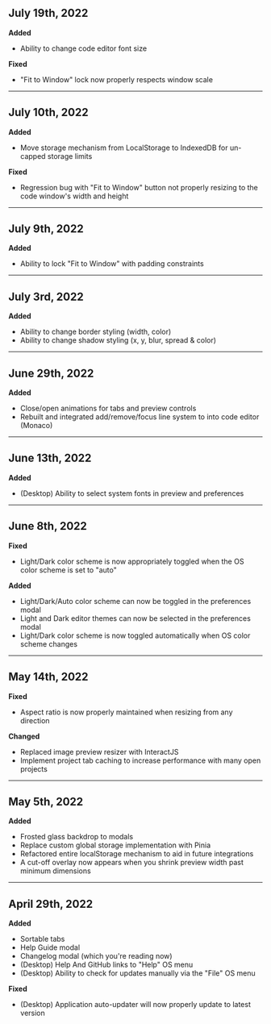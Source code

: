 ## July 19th, 2022

**Added**

-   Ability to change code editor font size

**Fixed**

-   "Fit to Window" lock now properly respects window scale

---

## July 10th, 2022

**Added**

-   Move storage mechanism from LocalStorage to IndexedDB for un-capped storage limits

**Fixed**

-   Regression bug with "Fit to Window" button not properly resizing to the code window's width and height

---

## July 9th, 2022

**Added**

-   Ability to lock "Fit to Window" with padding constraints

---

## July 3rd, 2022

**Added**

-   Ability to change border styling (width, color)
-   Ability to change shadow styling (x, y, blur, spread & color)

---

## June 29th, 2022

**Added**

-   Close/open animations for tabs and preview controls
-   Rebuilt and integrated add/remove/focus line system to into code editor (Monaco)

---

## June 13th, 2022

**Added**

-   (Desktop) Ability to select system fonts in preview and preferences

---

## June 8th, 2022

**Fixed**

-   Light/Dark color scheme is now appropriately toggled when the OS color scheme is set to "auto"

**Added**

-   Light/Dark/Auto color scheme can now be toggled in the preferences modal
-   Light and Dark editor themes can now be selected in the preferences modal
-   Light/Dark color scheme is now toggled automatically when OS color scheme changes

---

## May 14th, 2022

**Fixed**

-   Aspect ratio is now properly maintained when resizing from any direction

**Changed**

-   Replaced image preview resizer with InteractJS
-   Implement project tab caching to increase performance with many open projects

---

## May 5th, 2022

**Added**

-   Frosted glass backdrop to modals
-   Replace custom global storage implementation with Pinia
-   Refactored entire localStorage mechanism to aid in future integrations
-   A cut-off overlay now appears when you shrink preview width past minimum dimensions

---

## April 29th, 2022

**Added**

-   Sortable tabs
-   Help Guide modal
-   Changelog modal (which you're reading now)
-   (Desktop) Help And GitHub links to "Help" OS menu
-   (Desktop) Ability to check for updates manually via the "File" OS menu

**Fixed**

-   (Desktop) Application auto-updater will now properly update to latest version
